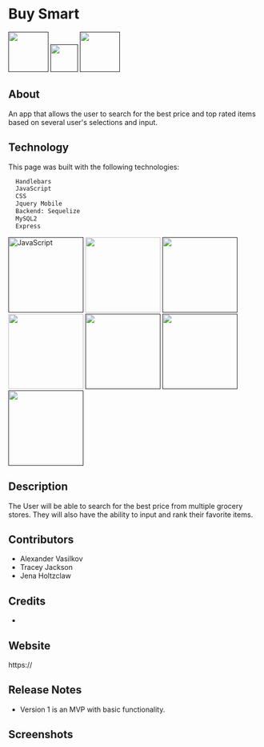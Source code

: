 # Buy Smart
<a href=""><img src="https://img.shields.io/badge/JavaScript%20-50%25-yellow" alt="" style="max-width:35%;" width="80"></a>
<a href=""><img src="https://img.shields.io/badge/CSS-38%25-blueviolet" alt="" style="max-width:15%;" width="55"></a>
<a href=""><img src="https://img.shields.io/badge/Handlebars-11%25-orange" alt="" style="max-width:35%;" width="80"></a>
## About
An app that allows the user to search for the best price and top rated items based on several user's selections and input.
## Technology
This page was built with the following technologies:
```bash
  Handlebars
  JavaScript 
  CSS
  Jquery Mobile
  Backend: Sequelize
  MySQL2
  Express
 ```
<a href=""><img src="https://upload.wikimedia.org/wikipedia/commons/9/99/Unofficial_JavaScript_logo_2.svg" alt="JavaScript" style="max-width:30%;" width="150"></a>
<a href="https://handlebarsjs.com/"><img src="https://handlebarsjs.com/images/handlebars_logo.png" alt="" style="max-width:30%;" width="150"></a>
<a href=""><img src="https://upload.wikimedia.org/wikipedia/commons/thumb/d/d5/CSS3_logo_and_wordmark.svg/800px-CSS3_logo_and_wordmark.svg.png" alt="" style="max-width:30%;" width="150"></a>
<a href="https://demos.jquerymobile.com/1.4.5/"><img src="https://demos.jquerymobile.com/1.4.5/_assets/img/jquery-logo.png" alt="" style="max-width:30%;" width="150"></a>
<a href=""><img src="https://camo.githubusercontent.com/6a323552c2a2953614cb3e8a9ccd3615e5eb7289/68747470733a2f2f692e696d6775722e636f6d2f79764559686e5a2e706e67" alt="" style="max-width:30%;" width="150"></a>
<a href=""><img src="https://www.iconfinder.com/data/icons/logos-3/181/MySQL-512.png" alt="" style="max-width:30%;" width="150"></a>
<a href=""><img src="https://miro.medium.com/max/456/1*Jr3NFSKTfQWRUyjblBSKeg.png" alt="" style="max-width:30%;" width="150"></a>
## Description
 The User will be able to search for the best price from multiple grocery stores. They will also have the ability to input and rank their favorite items. 
 ## Contributors
 * Alexander Vasilkov
 * Tracey Jackson
 * Jena Holtzclaw
 ## Credits
 *
## Website
https://
## Release Notes
* Version 1 is an MVP with basic functionality. 
## Screenshots

